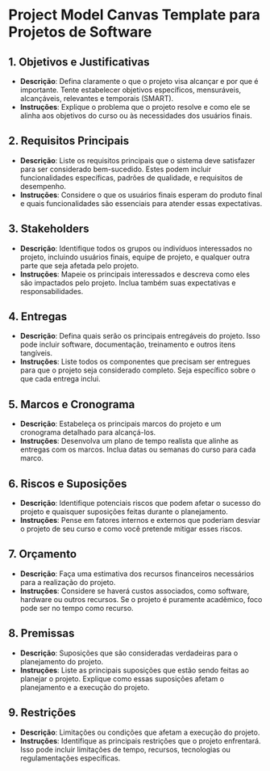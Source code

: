 
# Project Model Canvas Template para Projetos de Software

## 1. Objetivos e Justificativas
- **Descrição**: Defina claramente o que o projeto visa alcançar e por que é importante. Tente estabelecer objetivos específicos, mensuráveis, alcançáveis, relevantes e temporais (SMART).
- **Instruções**: Explique o problema que o projeto resolve e como ele se alinha aos objetivos do curso ou às necessidades dos usuários finais.

## 2. Requisitos Principais
- **Descrição**: Liste os requisitos principais que o sistema deve satisfazer para ser considerado bem-sucedido. Estes podem incluir funcionalidades específicas, padrões de qualidade, e requisitos de desempenho.
- **Instruções**: Considere o que os usuários finais esperam do produto final e quais funcionalidades são essenciais para atender essas expectativas.

## 3. Stakeholders
- **Descrição**: Identifique todos os grupos ou indivíduos interessados no projeto, incluindo usuários finais, equipe de projeto, e qualquer outra parte que seja afetada pelo projeto.
- **Instruções**: Mapeie os principais interessados e descreva como eles são impactados pelo projeto. Inclua também suas expectativas e responsabilidades.

## 4. Entregas
- **Descrição**: Defina quais serão os principais entregáveis do projeto. Isso pode incluir software, documentação, treinamento e outros itens tangíveis.
- **Instruções**: Liste todos os componentes que precisam ser entregues para que o projeto seja considerado completo. Seja específico sobre o que cada entrega inclui.

## 5. Marcos e Cronograma
- **Descrição**: Estabeleça os principais marcos do projeto e um cronograma detalhado para alcançá-los.
- **Instruções**: Desenvolva um plano de tempo realista que alinhe as entregas com os marcos. Inclua datas ou semanas do curso para cada marco.

## 6. Riscos e Suposições
- **Descrição**: Identifique potenciais riscos que podem afetar o sucesso do projeto e quaisquer suposições feitas durante o planejamento.
- **Instruções**: Pense em fatores internos e externos que poderiam desviar o projeto de seu curso e como você pretende mitigar esses riscos.

## 7. Orçamento
- **Descrição**: Faça uma estimativa dos recursos financeiros necessários para a realização do projeto.
- **Instruções**: Considere se haverá custos associados, como software, hardware ou outros recursos. Se o projeto é puramente acadêmico, foco pode ser no tempo como recurso.

## 8. Premissas
- **Descrição**: Suposições que são consideradas verdadeiras para o planejamento do projeto.
- **Instruções**: Liste as principais suposições que estão sendo feitas ao planejar o projeto. Explique como essas suposições afetam o planejamento e a execução do projeto.

## 9. Restrições
- **Descrição**: Limitações ou condições que afetam a execução do projeto.
- **Instruções**: Identifique as principais restrições que o projeto enfrentará. Isso pode incluir limitações de tempo, recursos, tecnologias ou regulamentações específicas.
